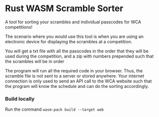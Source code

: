 # Rust WASM Scramble Sorter

A tool for sorting your scrambles and individual passcodes for WCA competitions! 

The scenario where you would use this tool is when you are using an electronic device for displaying the scrambles at a competition.

You will get a txt file with all the passcodes in the order that they will be used during the competition,  and a zip with numbers prepended such that the scrambles will be in order

The program will run all the required code in your browser. Thus, the scramble file is not sent to a server or stored anywhere.  Your internet connection is only used to send an API call to the WCA website such that the program will know the schedule and can do the sorting accordingly.

### Build locally
Run the command `wasm-pack build --target web`
